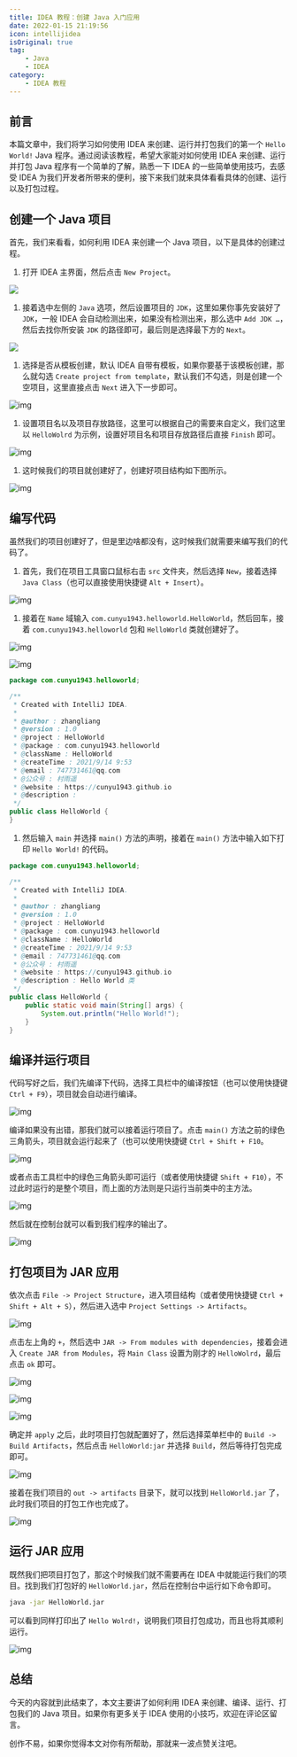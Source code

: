```yaml
---
title: IDEA 教程：创建 Java 入门应用
date: 2022-01-15 21:19:56
icon: intellijidea
isOriginal: true
tag:
    - Java
    - IDEA
category:
    - IDEA 教程
---
```


## 前言



本篇文章中，我们将学习如何使用 IDEA 来创建、运行并打包我们的第一个 `Hello World!` Java 程序。通过阅读该教程，希望大家能对如何使用 IDEA 来创建、运行并打包 Java 程序有一个简单的了解，熟悉一下 IDEA 的一些简单使用技巧，去感受 IDEA 为我们开发者所带来的便利，接下来我们就来具体看看具体的创建、运行以及打包过程。



## 创建一个 Java 项目



首先，我们来看看，如何利用 IDEA 来创建一个 Java 项目，以下是具体的创建过程。



1.  打开 IDEA 主界面，然后点击 `New Project`。



![](https://cdn.jsdelivr.net/gh/cunyu1943/blog-imgs@main/blog/image-20210914093309992.png)



1.  接着选中左侧的 `Java` 选项，然后设置项目的 `JDK`，这里如果你事先安装好了 `JDK`，一般 IDEA 会自动检测出来，如果没有检测出来，那么选中 `Add JDK …`，然后去找你所安装 `JDK` 的路径即可，最后则是选择最下方的 `Next`。



![](https://cdn.jsdelivr.net/gh/cunyu1943/blog-imgs@main//blog/image-20210914093557067.png)



1.  选择是否从模板创建，默认 IDEA 自带有模板，如果你要基于该模板创建，那么就勾选 `Create project from template`，默认我们不勾选，则是创建一个空项目，这里直接点击 `Next` 进入下一步即可。



![img](https://cdn.jsdelivr.net/gh/cunyu1943/blog-imgs@main//blog/image-20210914094112714.png)



1.  设置项目名以及项目存放路径，这里可以根据自己的需要来自定义，我们这里以 `HelloWolrd` 为示例，设置好项目名和项目存放路径后直接 `Finish` 即可。



![img](https://cdn.jsdelivr.net/gh/cunyu1943/blog-imgs@main//blog/image-20210914094335069.png)



1.  这时候我们的项目就创建好了，创建好项目结构如下图所示。



![img](https://cdn.jsdelivr.net/gh/cunyu1943/blog-imgs@main//blog/image-20210914094635018.png)



## 编写代码



虽然我们的项目创建好了，但是里边啥都没有，这时候我们就需要来编写我们的代码了。



1.  首先，我们在项目工具窗口鼠标右击 `src` 文件夹，然后选择 `New`，接着选择 `Java Class`（也可以直接使用快捷键 `Alt + Insert`）。



![img](https://cdn.jsdelivr.net/gh/cunyu1943/blog-imgs@main//blog/image-20210914095110485.png)



1.  接着在 `Name` 域输入 `com.cunyu1943.helloworld.HelloWorld`，然后回车，接着 `com.cunyu1943.helloworld` 包和 `HelloWorld` 类就创建好了。



![img](https://cdn.jsdelivr.net/gh/cunyu1943/blog-imgs@main//blog/image-20210914095458764.png)



![img](https://cdn.jsdelivr.net/gh/cunyu1943/blog-imgs@main//blog/image-20210914095543588.png)



```java
package com.cunyu1943.helloworld;

/**
 * Created with IntelliJ IDEA.
 *
 * @author : zhangliang
 * @version : 1.0
 * @project : HelloWorld
 * @package : com.cunyu1943.helloworld
 * @className : HelloWorld
 * @createTime : 2021/9/14 9:53
 * @email : 747731461@qq.com
 * @公众号 : 村雨遥
 * @website : https://cunyu1943.github.io
 * @description :
 */
public class HelloWorld {
}
```



1.  然后输入 `main` 并选择 `main()` 方法的声明，接着在 `main()` 方法中输入如下打印 `Hello World!` 的代码。



```java
package com.cunyu1943.helloworld;

/**
 * Created with IntelliJ IDEA.
 *
 * @author : zhangliang
 * @version : 1.0
 * @project : HelloWorld
 * @package : com.cunyu1943.helloworld
 * @className : HelloWorld
 * @createTime : 2021/9/14 9:53
 * @email : 747731461@qq.com
 * @公众号 : 村雨遥
 * @website : https://cunyu1943.github.io
 * @description : Hello World 类
 */
public class HelloWorld {
    public static void main(String[] args) {
        System.out.println("Hello World!");
    }
}
```



## 编译并运行项目



代码写好之后，我们先编译下代码，选择工具栏中的编译按钮（也可以使用快捷键  `Ctrl + F9`），项目就会自动进行编译。



![img](https://cdn.jsdelivr.net/gh/cunyu1943/blog-imgs@main//blog/image-20210914100623711.png)



编译如果没有出错，那我们就可以接着运行项目了。点击 `main()` 方法之前的绿色三角箭头，项目就会运行起来了（也可以使用快捷键 `Ctrl + Shift + F10`。



![img](https://cdn.jsdelivr.net/gh/cunyu1943/blog-imgs@main//blog/image-20210914101300684.png)



或者点击工具栏中的绿色三角箭头即可运行（或者使用快捷键 `Shift + F10`），不过此时运行的是整个项目，而上面的方法则是只运行当前类中的主方法。



![img](https://cdn.jsdelivr.net/gh/cunyu1943/blog-imgs@main//blog/image-20210914101508149.png)



然后就在控制台就可以看到我们程序的输出了。



![img](https://cdn.jsdelivr.net/gh/cunyu1943/blog-imgs@main//blog/image-20210914101720045.png)



## 打包项目为 JAR 应用



依次点击 `File -> Project Structure`，进入项目结构（或者使用快捷键 `Ctrl + Shift + Alt + S`），然后进入选中 `Project Settings -> Artifacts`。



![img](https://cdn.jsdelivr.net/gh/cunyu1943/blog-imgs@main//blog/image-20210914102155782.png)



点击左上角的 `+`，然后选中 `JAR -> From modules with dependencies`，接着会进入 `Create JAR from Modules`，将 `Main Class` 设置为刚才的 `HelloWolrd`，最后点击 `ok` 即可。



![img](https://cdn.jsdelivr.net/gh/cunyu1943/blog-imgs@main//blog/image-20210914102303613.png)



![img](https://cdn.jsdelivr.net/gh/cunyu1943/blog-imgs@main//blog/image-20210914102501391.png)



![img](https://cdn.jsdelivr.net/gh/cunyu1943/blog-imgs@main//blog/image-20210914102754226.png)



确定并 `apply` 之后，此时项目打包就配置好了，然后选择菜单栏中的 `Build -> Build Artifacts`，然后点击 `HelloWorld:jar` 并选择 `Build`，然后等待打包完成即可。



![img](https://cdn.jsdelivr.net/gh/cunyu1943/blog-imgs@main//blog/image-20210914103108765.png)



接着在我们项目的  `out -> artifacts` 目录下，就可以找到 `HelloWorld.jar` 了，此时我们项目的打包工作也完成了。



![img](https://cdn.jsdelivr.net/gh/cunyu1943/blog-imgs@main//blog/image-20210914103654075.png)



## 运行 JAR 应用



既然我们把项目打包了，那这个时候我们就不需要再在 IDEA 中就能运行我们的项目。找到我们打包好的 `HelloWorld.jar`，然后在控制台中运行如下命令即可。



```bash
java -jar HelloWorld.jar
```



可以看到同样打印出了 `Hello Wolrd!`，说明我们项目打包成功，而且也将其顺利运行。



![img](https://cdn.jsdelivr.net/gh/cunyu1943/blog-imgs@main//blog/image-20210914104108351.png)



## 总结

今天的内容就到此结束了，本文主要讲了如何利用 IDEA 来创建、编译、运行、打包我们的 Java 项目。如果你有更多关于 IDEA 使用的小技巧，欢迎在评论区留言。

创作不易，如果你觉得本文对你有所帮助，那就来一波点赞关注吧。
